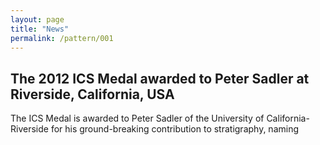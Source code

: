 ```yaml
---
layout: page
title: "News"
permalink: /pattern/001
---
```

## The 2012 ICS Medal awarded to Peter Sadler at Riverside, California, USA

The ICS Medal is awarded to Peter Sadler of the University of California-Riverside for his ground-breaking contribution to stratigraphy, naming